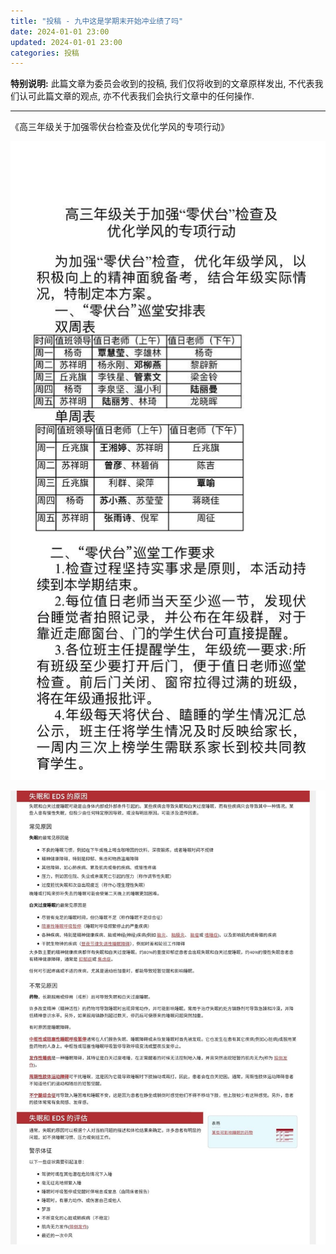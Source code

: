 ```yaml
---
title: "投稿 - 九中这是学期末开始冲业绩了吗"
date: 2024-01-01 23:00
updated: 2024-01-01 23:00
categories: 投稿
---
```


**特别说明:** 此篇文章为委员会收到的投稿, 我们仅将收到的文章原样发出, 不代表我们认可此篇文章的观点, 亦不代表我们会执行文章中的任何操作.

---

《高三年级关于加强零伏台检查及优化学风的专项行动》

![《高三年级关于加强零伏台检查及优化学风的专项行动》](files/投稿%20-%20九中这是学期末开始冲业绩了吗/高三年级关于加强零伏台检查及优化学风的专项行动.jpg)

![失眠与白天过度睡眠的原因](files/投稿%20-%20九中这是学期末开始冲业绩了吗/失眠与白天过度睡眠的原因.jpg)